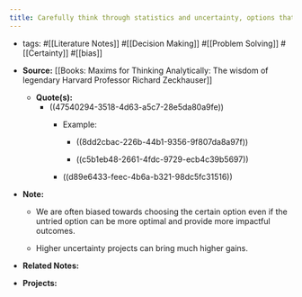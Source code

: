 ```yaml
---
title: Carefully think through statistics and uncertainty, options that are uncertainty may provide more interesting and potentially high impact solutions
---
```


- tags: #[[Literature Notes]] #[[Decision Making]] #[[Problem Solving]] #[[Certainty]] #[[bias]]

- **Source:** [[Books: Maxims for Thinking Analytically: The wisdom of legendary Harvard Professor Richard Zeckhauser]]
	 - **Quote(s):**
		 - ((47540294-3518-4d63-a5c7-28e5da80a9fe))
			 - Example:
				 - ((8dd2cbac-226b-44b1-9356-9f807da8a97f))

				 - ((c5b1eb48-2661-4fdc-9729-ecb4c39b5697))

			 - ((d89e6433-feec-4b6a-b321-98dc5fc31516))

- **Note:**
	 - We are often biased towards choosing the certain option even if the untried option can be more optimal and provide more impactful outcomes.

	 - Higher uncertainty projects can bring much higher gains. 

- **Related Notes:**

- **Projects:**
